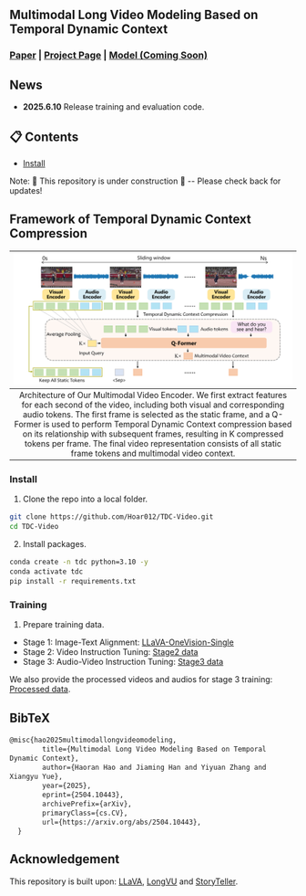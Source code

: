 ## Multimodal Long Video Modeling Based on Temporal Dynamic Context

### [Paper](https://arxiv.org/abs/2504.10443) | [Project Page](https://hoar012.github.io/TDC-Project/) | [Model (Coming Soon)](https://github.com/Hoar012/TDC-Video)


## News
- **2025.6.10** Release training and evaluation code.

<!-- ## Unified Multimodal Long Video Understanding
| <img src="./images/teaser.png" alt="MM-Video" width="600"> |
|:--:| -->


## 📋 Contents

- [Install](#install)
<!-- - [Models](#models)
- [Demo](#demo)
- [Data](#data)
- [Training](#Training)
- [Evaluation](#evaluation) -->

Note: 🚧 This repository is under construction 🚧 -- Please check back for updates!

## Framework of Temporal Dynamic Context Compression
| ![TDC](./images/framework.png) |
|:--:|
| Architecture of Our Multimodal Video Encoder. We first extract features for each second of the video, including both visual and corresponding audio tokens. The first frame is selected as the static frame, and a Q-Former is used to perform Temporal Dynamic Context compression based on its relationship with subsequent frames, resulting in K compressed tokens per frame. The final video representation consists of all static frame tokens and multimodal video context. |

### Install

1. Clone the repo into a local folder.

```bash
git clone https://github.com/Hoar012/TDC-Video.git
cd TDC-Video
```

2. Install packages.

```bash
conda create -n tdc python=3.10 -y
conda activate tdc
pip install -r requirements.txt
```

### Training

1. Prepare training data.

+ Stage 1: Image-Text Alignment: [LLaVA-OneVision-Single](https://huggingface.co/datasets/lmms-lab/LLaVA-OneVision-Data)
+ Stage 2: Video Instruction Tuning: [Stage2 data](https://huggingface.co/datasets/Hoar012/TDC_training_data/tree/main/stage2_data)
+ Stage 3: Audio-Video Instruction Tuning: [Stage3 data](https://huggingface.co/datasets/Hoar012/TDC_training_data/tree/main/stage3_data)

We also provide the processed videos and audios for stage 3 training: [Processed data](https://huggingface.co/datasets/Hoar012/TDC_training_data).




## BibTeX
```
@misc{hao2025multimodallongvideomodeling,
        title={Multimodal Long Video Modeling Based on Temporal Dynamic Context}, 
        author={Haoran Hao and Jiaming Han and Yiyuan Zhang and Xiangyu Yue},
        year={2025},
        eprint={2504.10443},
        archivePrefix={arXiv},
        primaryClass={cs.CV},
        url={https://arxiv.org/abs/2504.10443}, 
  }
```


## Acknowledgement

This repository is built upon: [LLaVA](https://github.com/haotian-liu/LLaVA), [LongVU](https://github.com/Vision-CAIR/LongVU) and [StoryTeller](https://github.com/hyc2026/storyteller).